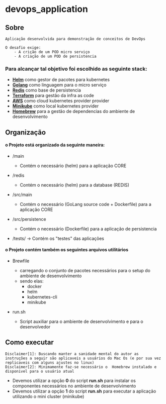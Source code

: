 # devops_application

## Sobre
    Aplicação desenvolvida para demonstração de conceitos de DevOps

    O desafio exige:
        - A crição de um POD micro serviço
        - A criação de um POD de persistencia

### Para alcançar tal objetivo foi escolhido as seguinte stack:
- **[Helm](https://helm.sh/)** como gestor de pacotes para kubernetes
- **[Golang](https://go.dev/)** como linguagem para o micro serviço
- **[Redis](https://redis.io/)** como base de persistencia
- **[Terraform](https://www.terraform.io/)** para gestão da infra as code
- **[AWS](https://aws.amazon.com/)** como cloud kubernetes provider provider
- **[Minikube](https://minikube.sigs.k8s.io/docs/)** como local kubernetes provider
- **[Homebrew](https://brew.sh/)** para a gestão de dependencias do ambiente de desenvolvimento


## Organização

#### o Projeto está organizado da seguinte maneira:
- /main
    - Contém o necessário (helm) para a aplicação CORE
- /redis
    - Contém o necessário (helm) para a database (REDIS)
        
- /src/main
    - Contém o necessário (GoLang source code + Dockerfile) para a aplicação CORE
- /src/persistence
    - Contém o necessário (Dockerfile) para a aplicação de persistencia

- /tests/ -> Contém os "testes" das aplicações

#### o Projeto contém também os seguintes arquivos utilitários
- Brewfile
  - carregando o conjunto de pacotes necessários para o setup do ambiente de desenvolvimento
  - sendo elas:
    - docker
    - helm
    - kubernetes-cli
    - minikube

- run.sh
  - Script auxiliar para o ambiente de desenvolvimento e para o desenvolvedor

## Como executar
    Disclaimer[1]: Buscando manter a sanidade mental do autor as instruções a seguir são aplicaveis a usuários do Mac Os (e por sua vez replicaveis com alguns ajustes no linux)
    Disclaimer[2]: Minimamente faz-se necessário o  Homebrew instalado e disponivel para o usuário atual

 - Devemos utilizar a opção **0** do script **run.sh** para instalar os componentes necessários no ambiente de desenvolvimento
 - Devemos utilizar a opção **1** do script **run.sh** para executar a aplicação utilizando o mini cluster (minikube)